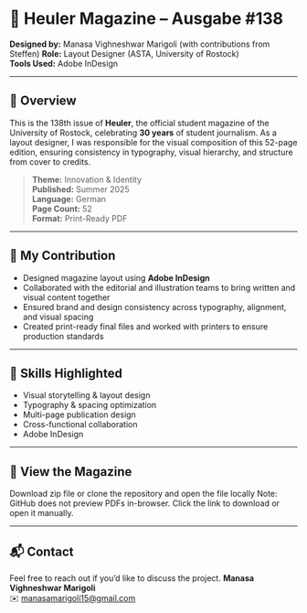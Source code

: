 # 🎨 Heuler Magazine – Ausgabe #138

**Designed by:** Manasa Vighneshwar Marigoli (with contributions from Steffen) 
**Role:** Layout Designer (ASTA, University of Rostock)  
**Tools Used:** Adobe InDesign

---

## 📘 Overview

This is the 138th issue of **Heuler**, the official student magazine of the University of Rostock, celebrating **30 years** of student journalism. As a layout designer, I was responsible for the visual composition of this 52-page edition, ensuring consistency in typography, visual hierarchy, and structure from cover to credits.

> **Theme:** Innovation & Identity  
> **Published:** Summer 2025  
> **Language:** German  
> **Page Count:** 52  
> **Format:** Print-Ready PDF

---

## 💼 My Contribution

- Designed magazine layout using **Adobe InDesign**
- Collaborated with the editorial and illustration teams to bring written and visual content together
- Ensured brand and design consistency across typography, alignment, and visual spacing
- Created print-ready final files and worked with printers to ensure production standards

---

## 🧩 Skills Highlighted

- Visual storytelling & layout design  
- Typography & spacing optimization  
- Multi-page publication design  
- Cross-functional collaboration  
- Adobe InDesign

---

## 🔗 View the Magazine
Download zip file or clone the repository and open the file locally
Note: GitHub does not preview PDFs in-browser. Click the link to download or open it manually.

---

## 📬 Contact

Feel free to reach out if you’d like to discuss the project.
**Manasa Vighneshwar Marigoli**  
✉️ manasamarigoli15@gmail.com  
